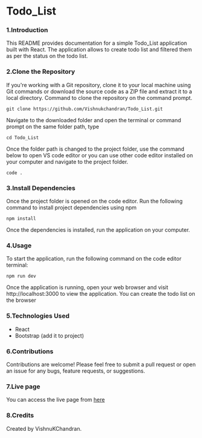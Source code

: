 # Todo_List

### 1.Introduction

This README provides documentation for a simple Todo_List application built with React. The application allows to create todo list and filtered them as per the status on the todo list.

### 2.Clone the Repository

If you're working with a Git repository, clone it to your local machine using Git commands or download the source code as a ZIP file and extract it to a local directory. Command to clone the repository on the command prompt.

```
git clone https://github.com/Vishnukchandran/Todo_List.git
```

Navigate to the downloaded folder and open the terminal or command prompt on the same folder path, type

```
cd Todo_List
```

Once the folder path is changed to the project folder, use the command below to open VS code editor or you can use other code editor installed on your computer and navigate to the project folder.

```
code .
```

### 3.Install Dependencies

Once the project folder is opened on the code editor. Run the following command to install project dependencies using npm

```
npm install
```

Once the dependencies is installed, run the application on your computer.

### 4.Usage

To start the application, run the following command on the code editor terminal:

```
npm run dev
```

Once the application is running, open your web browser and visit http://localhost:3000 to view the application. You can create the todo list on the browser

### 5.Technologies Used

- React
- Bootstrap (add it to project)

### 6.Contributions

Contributions are welcome! Please feel free to submit a pull request or open an issue for any bugs, feature requests, or suggestions.

### 7.Live page

You can access the live page from [here](https://vkc-todo.netlify.app/)

### 8.Credits

Created by VishnuKChandran.
